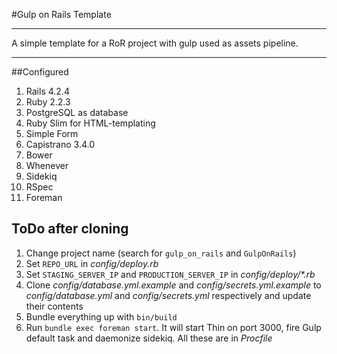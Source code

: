 #Gulp on Rails Template

***
A simple template for a RoR project with gulp used as assets pipeline.

***

##Configured
1. Rails 4.2.4
1. Ruby 2.2.3
1. PostgreSQL as database
1. Ruby Slim for HTML-templating
1. Simple Form
1. Capistrano 3.4.0
1. Bower
1. Whenever
1. Sidekiq
1. RSpec
1. Foreman

## ToDo after cloning
1. Change project name (search for ``gulp_on_rails`` and ``GulpOnRails``)
1. Set ``REPO_URL`` in *config/deploy.rb*
1. Set ``STAGING_SERVER_IP`` and ``PRODUCTION_SERVER_IP`` in *config/deploy/\*.rb*
1. Clone *config/database.yml.example* and *config/secrets.yml.example* to *config/database.yml* and *config/secrets.yml* respectively and update their contents
1. Bundle everything up with ``bin/build``
1. Run ``bundle exec foreman start``. It will start Thin on port 3000, fire Gulp default task and daemonize sidekiq. All these are in *Procfile*
